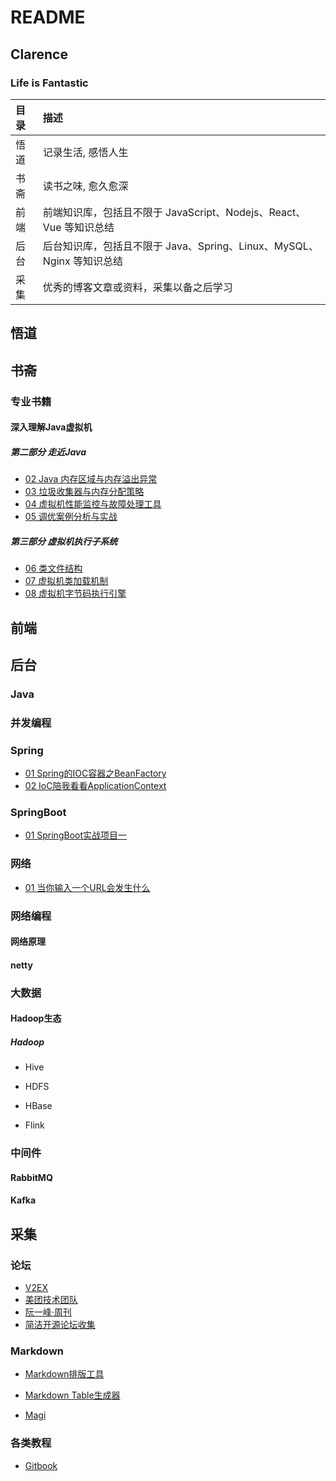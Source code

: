 # README

## Clarence

### Life is Fantastic

| 目录 | 描述                                                         |
| :--- | :----------------------------------------------------------- |
| 悟道 | 记录生活, 感悟人生                                           |
| 书斋 | 读书之味, 愈久愈深                                           |
| 前端 | 前端知识库，包括且不限于 JavaScript、Nodejs、React、Vue 等知识总结 |
| 后台 | 后台知识库，包括且不限于 Java、Spring、Linux、MySQL、Nginx 等知识总结 |
| 采集 | 优秀的博客文章或资料，采集以备之后学习                       |

## 悟道

## 书斋

### 专业书籍

#### 深入理解Java虚拟机

##### 第二部分 走近Java

- [02 Java 内存区域与内存溢出异常 ](书斋/专业书籍/01_深入理解Java虚拟机/02_Java内存区域与内存溢出异常.md)
- [03 垃圾收集器与内存分配策略](书斋/专业书籍/01_深入理解Java虚拟机/03_垃圾收集器与内存分配策略.md)
- [04 虚拟机性能监控与故障处理工具](书斋/专业书籍/01_深入理解Java虚拟机/04_虚拟机性能监控与故障处理工具.md)
- [05 调优案例分析与实战](书斋/专业书籍/01_深入理解Java虚拟机/05_调优案例分析与实战.md)

##### 第三部分 虚拟机执行子系统

- [06 类文件结构](书斋/专业书籍/01_深入理解Java虚拟机/06_类文件结构.md)
- [07 虚拟机类加载机制](书斋/专业书籍/01_深入理解Java虚拟机/07_虚拟机类加载机制.md)
- [08 虚拟机字节码执行引擎](书斋/专业书籍/01_深入理解Java虚拟机/08_虚拟机字节码执行引擎.md)

## 前端

## 后台

### Java

### 并发编程

### Spring

- [01 Spring的IOC容器之BeanFactory](后台/Java/04_Spring/01_Spring的IoC容器之BeanFactory.md)
- [02 IoC陪我看看ApplicationContext](后台/Java/04_Spring/02_IoC容器ApplicationContext.md)

### SpringBoot

- [01 SpringBoot实战项目一](后台/Java/05_SpringCloud/01_SpringCloud实战项目一.md)

### 网络

- [01 当你输入一个URL会发生什么](后台/Java/06_网络/01_当你输入一个URL之后会发生什么.md)

### 网络编程

#### 网络原理

#### netty

### 大数据

#### Hadoop生态

##### Hadoop

- Hive
- HDFS
- HBase

- Flink

### 中间件

#### RabbitMQ

#### Kafka

## 采集

### 论坛

- [V2EX](https://www.v2ex.com/)
- [美团技术团队](https://tech.meituan.com/)
- [阮一峰·周刊](http://www.ruanyifeng.com/blog/)
- [简洁开源论坛收集 ](采集/论坛/论坛.md)

### Markdown

- [Markdown排版工具](https://cyc2018.github.io/Text-Typesetting/)
- [Markdown Table生成器](http://www.tablesgenerator.com/markdown_tables)

- [Magi](https://magi.com)

### 各类教程

- [Gitbook](采集/论坛/01_Gitbook使用教程.md)

  